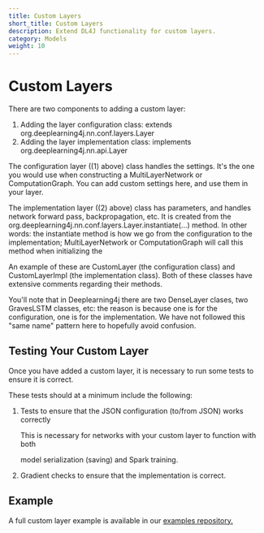 ```yaml
---
title: Custom Layers
short_title: Custom Layers
description: Extend DL4J functionality for custom layers.
category: Models
weight: 10
---
```


# Custom Layers

There are two components to adding a custom layer:

1. Adding the layer configuration class: extends org.deeplearning4j.nn.conf.layers.Layer
2. Adding the layer implementation class: implements org.deeplearning4j.nn.api.Layer

The configuration layer ((1) above) class handles the settings. It's the one you would use when constructing a MultiLayerNetwork or ComputationGraph. You can add custom settings here, and use them in your layer.

The implementation layer ((2) above) class has parameters, and handles network forward pass, backpropagation, etc. It is created from the org.deeplearning4j.nn.conf.layers.Layer.instantiate(...) method. In other words: the instantiate method is how we go from the configuration to the implementation; MultiLayerNetwork or ComputationGraph will call this method when initializing the

An example of these are CustomLayer (the configuration class) and CustomLayerImpl (the implementation class). Both of these classes have extensive comments regarding their methods.

You'll note that in Deeplearning4j there are two DenseLayer clases, two GravesLSTM classes, etc: the reason is because one is for the configuration, one is for the implementation. We have not followed this "same name" pattern here to hopefully avoid confusion.

## Testing Your Custom Layer

Once you have added a custom layer, it is necessary to run some tests to ensure it is correct.

These tests should at a minimum include the following:

1.  Tests to ensure that the JSON configuration (to/from JSON) works correctly

    This is necessary for networks with your custom layer to function with both

    model serialization (saving) and Spark training.
2. Gradient checks to ensure that the implementation is correct.

## Example

A full custom layer example is available in our [examples repository.](https://github.com/eclipse/deeplearning4j-examples/tree/master/dl4j-examples/src/main/java/org/deeplearning4j/examples/advanced/features/customizingdl4j/layers)
